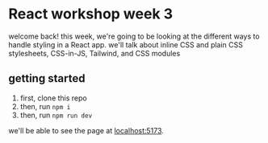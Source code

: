 # React workshop week 3

welcome back! this week, we're going to be looking at the different ways to handle styling in  a React app. we'll talk about inline CSS and plain CSS stylesheets, CSS-in-JS, Tailwind, and CSS modules

## getting started

1. first, clone this repo
2. then, run `npm i`
3. then, run `npm run dev`

we'll be able to see the page at [localhost:5173](http://localhost:5173).

